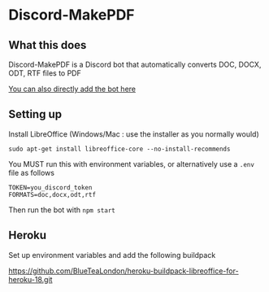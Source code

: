# Discord-MakePDF

## What this does

Discord-MakePDF is a Discord bot that automatically converts DOC, DOCX, ODT, RTF files to PDF

[You can also directly add the bot here](https://discordapp.com/oauth2/authorize?client_id=689807933415882762&scope=bot&permissions=52224)

## Setting up
Install LibreOffice (Windows/Mac : use the installer as you normally would)
```
sudo apt-get install libreoffice-core --no-install-recommends
```
You MUST run this with environment variables, or alternatively use a `.env` file as follows
```
TOKEN=you_discord_token
FORMATS=doc,docx,odt,rtf
```
Then run the bot with `npm start`

## Heroku
Set up environment variables and add the following buildpack

https://github.com/BlueTeaLondon/heroku-buildpack-libreoffice-for-heroku-18.git